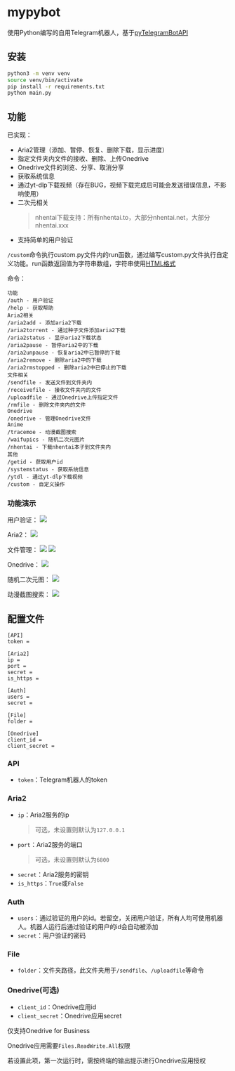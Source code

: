 # mypybot

使用Python编写的自用Telegram机器人，基于[pyTelegramBotAPI](https://github.com/eternnoir/pyTelegramBotAPI)

## 安装

```bash
python3 -m venv venv
source venv/bin/activate
pip install -r requirements.txt
python main.py
```

## 功能

已实现：

* Aria2管理（添加、暂停、恢复、删除下载，显示进度）
* 指定文件夹内文件的接收、删除、上传Onedrive
* Onedrive文件的浏览、分享、取消分享
* 获取系统信息
* 通过yt-dlp下载视频（存在BUG，视频下载完成后可能会发送错误信息，不影响使用）
* 二次元相关
  >nhentai下载支持：所有nhentai.to，大部分nhentai.net，大部分nhentai.xxx
* 支持简单的用户验证

`/custom`命令执行custom.py文件内的run函数，通过编写custom.py文件执行自定义功能。run函数返回值为字符串数组，字符串使用[HTML格式](https://core.telegram.org/bots/api#html-style)

命令：

```
功能
/auth - 用户验证
/help - 获取帮助
Aria2相关
/aria2add - 添加aria2下载
/aria2torrent - 通过种子文件添加aria2下载
/aria2status - 显示aria2下载状态
/aria2pause - 暂停aria2中的下载
/aria2unpause - 恢复aria2中已暂停的下载
/aria2remove - 删除aria2中的下载
/aria2rmstopped - 删除aria2中已停止的下载
文件相关
/sendfile - 发送文件到文件夹内
/receivefile - 接收文件夹内的文件
/uploadfile - 通过Onedrive上传指定文件
/rmfile - 删除文件夹内的文件
Onedrive
/onedrive - 管理Onedrive文件
Anime
/tracemoe - 动漫截图搜索
/waifupics - 随机二次元图片
/nhentai - 下载nhentai本子到文件夹内
其他
/getid - 获取用户id
/systemstatus - 获取系统信息
/ytdl - 通过yt-dlp下载视频
/custom - 自定义操作
```

### 功能演示

用户验证：
![](screenshots/1.png)

Aria2：
![](screenshots/2.png)

文件管理：
![](screenshots/3.png)
![](screenshots/4.png)

Onedrive：
![](screenshots/5.png)

随机二次元图：
![](screenshots/6.png)

动漫截图搜索：
![](screenshots/7.png)

## 配置文件

```config
[API]
token = 

[Aria2]
ip = 
port = 
secret = 
is_https = 

[Auth]
users = 
secret = 

[File]
folder = 

[Onedrive]
client_id = 
client_secret = 
```

### API

* `token`：Telegram机器人的token

### Aria2

* `ip`：Aria2服务的ip
  >可选，未设置则默认为`127.0.0.1`
* `port`：Aria2服务的端口
  >可选，未设置则默认为`6800`
* `secret`：Aria2服务的密钥
* `is_https`：`True`或`False`

### Auth

* `users`：通过验证的用户的id。若留空，关闭用户验证，所有人均可使用机器人。机器人运行后通过验证的用户的id会自动被添加
* `secret`：用户验证的密码

### File

* `folder`：文件夹路径，此文件夹用于`/sendfile`、`/uploadfile`等命令

### Onedrive(可选)

* `client_id`：Onedrive应用id
* `client_secret`：Onedrive应用secret

仅支持Onedrive for Business

Onedrive应用需要`Files.ReadWrite.All`权限

若设置此项，第一次运行时，需按终端的输出提示进行Onedrive应用授权